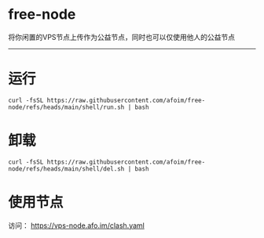 # free-node
将你闲置的VPS节点上传作为公益节点，同时也可以仅使用他人的公益节点

---

# 运行

`curl -fsSL https://raw.githubusercontent.com/afoim/free-node/refs/heads/main/shell/run.sh | bash`

# 卸载

`curl -fsSL https://raw.githubusercontent.com/afoim/free-node/refs/heads/main/shell/del.sh | bash`

# 使用节点

访问： https://vps-node.afo.im/clash.yaml
